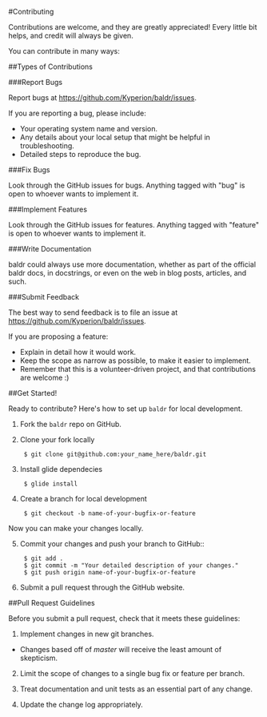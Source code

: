 #Contributing

Contributions are welcome, and they are greatly appreciated! Every
little bit helps, and credit will always be given. 

You can contribute in many ways:

##Types of Contributions

###Report Bugs

Report bugs at https://github.com/Kyperion/baldr/issues.

If you are reporting a bug, please include:

* Your operating system name and version.
* Any details about your local setup that might be helpful in troubleshooting.
* Detailed steps to reproduce the bug.

###Fix Bugs

Look through the GitHub issues for bugs. Anything tagged with "bug"
is open to whoever wants to implement it.

###Implement Features

Look through the GitHub issues for features. Anything tagged with "feature"
is open to whoever wants to implement it.

###Write Documentation

baldr could always use more documentation, whether as part of the 
official baldr docs, in docstrings, or even on the web in blog posts,
articles, and such.

###Submit Feedback

The best way to send feedback is to file an issue at https://github.com/Kyperion/baldr/issues.

If you are proposing a feature:

* Explain in detail how it would work.
* Keep the scope as narrow as possible, to make it easier to implement.
* Remember that this is a volunteer-driven project, and that contributions are welcome :)

##Get Started!

Ready to contribute? Here's how to set up `baldr` for local development.

1. Fork the `baldr` repo on GitHub.
2. Clone your fork locally

		$ git clone git@github.com:your_name_here/baldr.git

3. Install glide dependecies

		$ glide install

4. Create a branch for local development

		$ git checkout -b name-of-your-bugfix-or-feature

  Now you can make your changes locally.

5. Commit your changes and push your branch to GitHub::

		$ git add .
		$ git commit -m "Your detailed description of your changes."
		$ git push origin name-of-your-bugfix-or-feature

6. Submit a pull request through the GitHub website.

##Pull Request Guidelines

Before you submit a pull request, check that it meets these guidelines:

1. Implement changes in new git branches.
 
 * Changes based off of *master* will receive the least amount of skepticism.

2. Limit the scope of changes to a single bug fix or feature per branch.
 
3. Treat documentation and unit tests as an essential part of any change.
 
4. Update the change log appropriately.